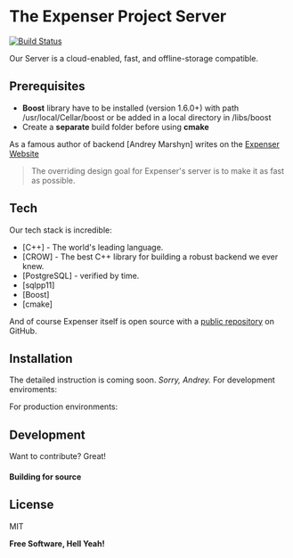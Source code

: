 # The Expenser Project Server
[![Build Status](https://travis-ci.org/joemccann/dillinger.svg?branch=main)](https://github.com/Jyrko/expenser_project)

Our Server is a cloud-enabled, fast, and offline-storage compatible.

## Prerequisites 

- **Boost** library have to be installed (version 1.6.0+) with path /usr/local/Cellar/boost or be added in a local directory in /libs/boost
- Create a **separate** build folder before using **cmake**


As a famous author of backend [Andrey Marshyn] writes on the [Expenser Website][df1]

> The overriding design goal for Expenser's
> server is to make it as fast
> as possible. 


## Tech
Our tech stack is incredible:

- [C++] - The world's leading language.
- [CROW] - The best C++ library for building a robust backend we ever knew.
- [PostgreSQL] - verified by time.
- [sqlpp11]
- [Boost]
- [cmake] 

And of course Expenser itself is open source with a [public repository][dill]
 on GitHub.

## Installation

The detailed instruction is coming soon. *Sorry, Andrey.*
For development enviroments:

For production environments:


## Development

Want to contribute? Great!

#### Building for source


## License

MIT

**Free Software, Hell Yeah!**

[//]: # (These are reference links used in the body of this note and get stripped out when the markdown processor does its job. There is no need to format nicely because it shouldn't be seen. Thanks SO - http://stackoverflow.com/questions/4823468/store-comments-in-markdown-syntax)

   [dill]: <https://github.com/Jyrko/expenser_project>
   [df1]: <http://daringfireball.net/projects/markdown/>
